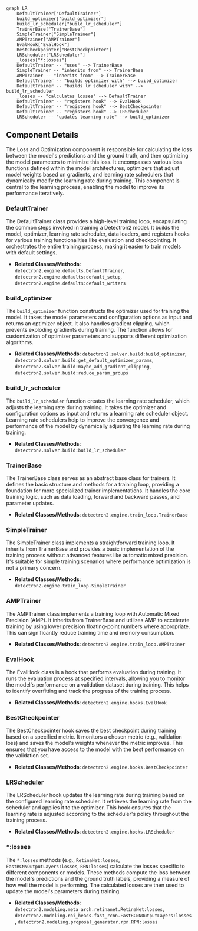 ```mermaid
graph LR
    DefaultTrainer["DefaultTrainer"]
    build_optimizer["build_optimizer"]
    build_lr_scheduler["build_lr_scheduler"]
    TrainerBase["TrainerBase"]
    SimpleTrainer["SimpleTrainer"]
    AMPTrainer["AMPTrainer"]
    EvalHook["EvalHook"]
    BestCheckpointer["BestCheckpointer"]
    LRScheduler["LRScheduler"]
    _losses["*:losses"]
    DefaultTrainer -- "uses" --> TrainerBase
    SimpleTrainer -- "inherits from" --> TrainerBase
    AMPTrainer -- "inherits from" --> TrainerBase
    DefaultTrainer -- "builds optimizer with" --> build_optimizer
    DefaultTrainer -- "builds lr scheduler with" --> build_lr_scheduler
    _losses -- "calculates losses" --> DefaultTrainer
    DefaultTrainer -- "registers hook" --> EvalHook
    DefaultTrainer -- "registers hook" --> BestCheckpointer
    DefaultTrainer -- "registers hook" --> LRScheduler
    LRScheduler -- "updates learning rate" --> build_optimizer
```

## Component Details

The Loss and Optimization component is responsible for calculating the loss between the model's predictions and the ground truth, and then optimizing the model parameters to minimize this loss. It encompasses various loss functions defined within the model architectures, optimizers that adjust model weights based on gradients, and learning rate schedulers that dynamically modify the learning rate during training. This component is central to the learning process, enabling the model to improve its performance iteratively.

### DefaultTrainer
The DefaultTrainer class provides a high-level training loop, encapsulating the common steps involved in training a Detectron2 model. It builds the model, optimizer, learning rate scheduler, data loaders, and registers hooks for various training functionalities like evaluation and checkpointing. It orchestrates the entire training process, making it easier to train models with default settings.
- **Related Classes/Methods**: `detectron2.engine.defaults.DefaultTrainer`, `detectron2.engine.defaults:default_setup`, `detectron2.engine.defaults:default_writers`

### build_optimizer
The `build_optimizer` function constructs the optimizer used for training the model. It takes the model parameters and configuration options as input and returns an optimizer object. It also handles gradient clipping, which prevents exploding gradients during training. The function allows for customization of optimizer parameters and supports different optimization algorithms.
- **Related Classes/Methods**: `detectron2.solver.build:build_optimizer`, `detectron2.solver.build:get_default_optimizer_params`, `detectron2.solver.build:maybe_add_gradient_clipping`, `detectron2.solver.build:reduce_param_groups`

### build_lr_scheduler
The `build_lr_scheduler` function creates the learning rate scheduler, which adjusts the learning rate during training. It takes the optimizer and configuration options as input and returns a learning rate scheduler object. Learning rate schedulers help to improve the convergence and performance of the model by dynamically adjusting the learning rate during training.
- **Related Classes/Methods**: `detectron2.solver.build:build_lr_scheduler`

### TrainerBase
The TrainerBase class serves as an abstract base class for trainers. It defines the basic structure and methods for a training loop, providing a foundation for more specialized trainer implementations. It handles the core training logic, such as data loading, forward and backward passes, and parameter updates.
- **Related Classes/Methods**: `detectron2.engine.train_loop.TrainerBase`

### SimpleTrainer
The SimpleTrainer class implements a straightforward training loop. It inherits from TrainerBase and provides a basic implementation of the training process without advanced features like automatic mixed precision. It's suitable for simple training scenarios where performance optimization is not a primary concern.
- **Related Classes/Methods**: `detectron2.engine.train_loop.SimpleTrainer`

### AMPTrainer
The AMPTrainer class implements a training loop with Automatic Mixed Precision (AMP). It inherits from TrainerBase and utilizes AMP to accelerate training by using lower precision floating-point numbers where appropriate. This can significantly reduce training time and memory consumption.
- **Related Classes/Methods**: `detectron2.engine.train_loop.AMPTrainer`

### EvalHook
The EvalHook class is a hook that performs evaluation during training. It runs the evaluation process at specified intervals, allowing you to monitor the model's performance on a validation dataset during training. This helps to identify overfitting and track the progress of the training process.
- **Related Classes/Methods**: `detectron2.engine.hooks.EvalHook`

### BestCheckpointer
The BestCheckpointer hook saves the best checkpoint during training based on a specified metric. It monitors a chosen metric (e.g., validation loss) and saves the model's weights whenever the metric improves. This ensures that you have access to the model with the best performance on the validation set.
- **Related Classes/Methods**: `detectron2.engine.hooks.BestCheckpointer`

### LRScheduler
The LRScheduler hook updates the learning rate during training based on the configured learning rate scheduler. It retrieves the learning rate from the scheduler and applies it to the optimizer. This hook ensures that the learning rate is adjusted according to the scheduler's policy throughout the training process.
- **Related Classes/Methods**: `detectron2.engine.hooks.LRScheduler`

### *:losses
The `*:losses` methods (e.g., `RetinaNet:losses`, `FastRCNNOutputLayers:losses`, `RPN:losses`) calculate the losses specific to different components or models. These methods compute the loss between the model's predictions and the ground truth labels, providing a measure of how well the model is performing. The calculated losses are then used to update the model's parameters during training.
- **Related Classes/Methods**: `detectron2.modeling.meta_arch.retinanet.RetinaNet:losses`, `detectron2.modeling.roi_heads.fast_rcnn.FastRCNNOutputLayers:losses`, `detectron2.modeling.proposal_generator.rpn.RPN:losses`
